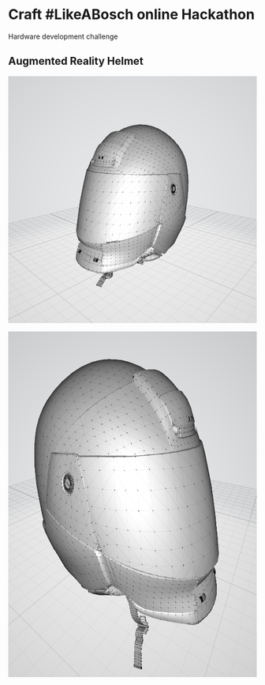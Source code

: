 # Craft #LikeABosch online Hackathon
 
 Hardware development challenge

## Augmented Reality Helmet

<p align="center">
 <img src=https://github.com/LorenFiorini/Craft-LikeABosch/blob/main/assets/helmet/Left.png style="width:660px; height:500px;"/>
</p>

<p align="center">
 <img src=https://github.com/LorenFiorini/Craft-LikeABosch/blob/main/assets/helmet/Right.png style="width:715px; height:700px;"/>
</p>

 
 
